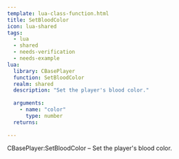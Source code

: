 ```yaml
---
template: lua-class-function.html
title: SetBloodColor
icon: lua-shared
tags:
  - lua
  - shared
  - needs-verification
  - needs-example
lua:
  library: CBasePlayer
  function: SetBloodColor
  realm: shared
  description: "Set the player's blood color."
  
  arguments:
    - name: "color"
      type: number
  returns:
    
---
```


<div class="lua__search__keywords">
CBasePlayer:SetBloodColor &#x2013; Set the player's blood color.
</div>
